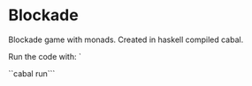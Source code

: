 # Blockade
Blockade game with monads. Created in haskell compiled cabal.


Run the code with:
`

``cabal run```
